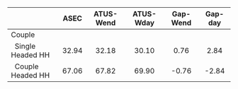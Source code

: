 
|                      |         ASEC |    ATUS-Wend |    ATUS-Wday |     Gap-Wend |      Gap-day |
| -------------------- | :----------: | :----------: | :----------: | :----------: | :----------: |
| Couple               |              |              |              |              |              |
| &nbsp;&nbsp;Single Headed HH |        32.94 |        32.18 |        30.10 |         0.76 |         2.84 |
| &nbsp;&nbsp;Couple Headed HH |        67.06 |        67.82 |        69.90 |        -0.76 |        -2.84 |

